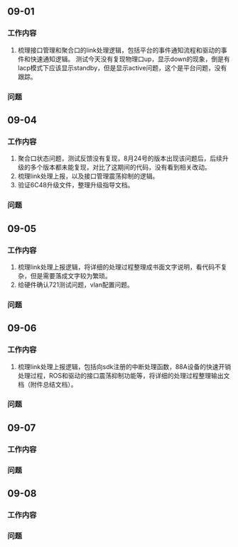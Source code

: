 
## 09-01

### 工作内容

1. 梳理接口管理和聚合口的link处理逻辑，包括平台的事件通知流程和驱动的事件和快速通知逻辑。
    测试今天没有复现物理口up，显示down的现象，倒是有lacp模式下应该显示standby，但是显示active问题，这个是平台问题，没有跟踪。

### 问题



## 09-04

### 工作内容

1. 聚合口状态问题，测试反馈没有复现，8月24号的版本出现该问题后，后续升级的多个版本都未能复现，对比了这期间的代码，没有看到相关改动。
2. 梳理link处理上报，以及接口管理震荡抑制的逻辑。
3. 验证6C48升级文件，整理升级指导文档。

### 问题



## 09-05

### 工作内容

1. 梳理link处理上报逻辑，将详细的处理过程整理成书面文字说明，看代码不复杂，但是需要落成文字较为繁琐。
2. 给硬件确认721测试问题，vlan配置问题。
### 问题



## 09-06

### 工作内容

1. 梳理link处理上报逻辑，包括向sdk注册的中断处理函数，88A设备的快速开销处理过程，ROS和驱动的接口震荡抑制功能等，将详细的处理过程整理输出文档（附件总结文档）。
### 问题



## 09-07

### 工作内容


### 问题



## 09-08

### 工作内容

### 问题



